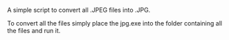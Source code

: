 A simple script to convert all .JPEG files into .JPG.

To convert all the files simply place the jpg.exe into the folder containing all the files and run it.